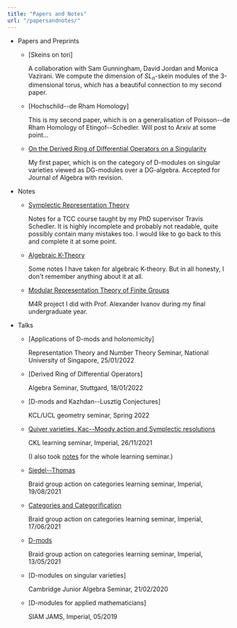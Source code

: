 ```yaml
---
title: "Papers and Notes"
url: "/papersandnotes/"
---
```


- Papers and Preprints
  - [Skeins on tori]

    A collaboration with Sam Gunningham, David Jordan and Monica Vazirani. We compute the dimension of $SL_n$-skein modules of the 3-dimensional torus, which has a beautiful connection to my second paper.

  - [Hochschild--de Rham Homology]

    This is my second paper, which is on a generalisation of Poisson--de Rham Homology of Etingof--Schedler. Will post to Arxiv at some point...

  - [On the Derived Ring of Differential Operators on a Singularity](https://arxiv.org/pdf/2110.03100.pdf)

    My first paper, which is on the category of D-modules on singular varieties viewed as DG-modules over a DG-algebra. Accepted for Journal of Algebra with revision. 
  

- Notes   
  - [Symplectic Representation Theory](https://www.overleaf.com/read/smbkcqdckxhv)
  
    Notes for a TCC course taught by my PhD supervisor Travis Schedler. It is highly incomplete and probably not readable, quite possibly contain many mistakes too. I would like to go back to this and complete it at some point. 
  
  - [Algebraic K-Theory](https://www.overleaf.com/read/gvhxswcvmxpp)
  
    Some notes I have taken for algebraic K-theory. But in all honesty, I don't remember anything about it at all. 
  - [Modular Representation Theory of Finite Groups](/pdfs/M4R.pdf)
   
    M4R project I did with Prof. Alexander Ivanov during my final undergraduate year. 

- Talks
  - [Applications of D-mods and holonomicity]

    Representation Theory and Number Theory Seminar, National University of Singapore, 25/01/2022

  - [Derived Ring of Differential Operators]
    
    Algebra Seminar, Stuttgard, 18/01/2022

  - [D-mods and Kazhdan--Lusztig Conjectures]

    KCL/UCL geometry seminar, Spring 2022

  - [Quiver varieties, Kac--Moody action and Symplectic resolutions](/pdfs/Talk%2026.11.2021%20Nakajima%20Quiver%20Varieties.pdf)

    CKL learning seminar, Imperial, 26/11/2021
    
    (I also took [notes](/pdfs/Braid%20group%20action%20on%20categories%20-%20learning%20seminar.pdf) for the whole learning seminar.)

  - [Siedel--Thomas](/pdfs/Seidel%20Thomas.pdf)

    Braid group action on categories learning seminar, Imperial, 19/08/2021

  - [Categories and Categorification](/pdfs/Category%20and%20Categorification.pdf)

    Braid group action on categories learning seminar, Imperial, 17/06/2021

  - [D-mods](/pdfs/D-mod%2013-05-2021.pdf)

    Braid group action on categories learning seminar, Imperial, 13/05/2021

  - [D-modules on singular varieties]

    Cambridge Junior Algebra Seminar, 21/02/2020

  - [D-modules for applied mathematicians]

    SIAM JAMS, Imperial, 05/2019
